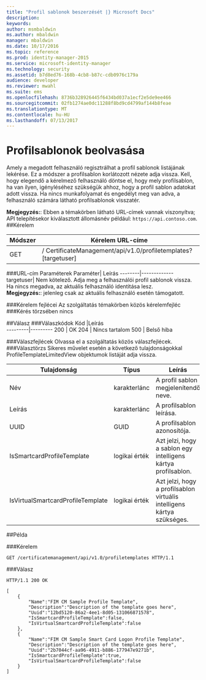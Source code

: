 ```yaml
---
title: "Profil sablonok beszerzését |} Microsoft Docs"
description: 
keywords: 
author: msmbaldwin
ms.author: mbaldwin
manager: mbaldwin
ms.date: 10/17/2016
ms.topic: reference
ms.prod: identity-manager-2015
ms.service: microsoft-identity-manager
ms.technology: security
ms.assetid: b7d8ed76-168b-4cb8-b87c-cdb0976c179a
audience: developer
ms.reviewer: mwahl
ms.suite: ems
ms.openlocfilehash: 8736b328926445f6434bd037a1ecf2e5de9ee466
ms.sourcegitcommit: 02fb1274ae0dc11288f8bd9cd4799af144b8feae
ms.translationtype: MT
ms.contentlocale: hu-HU
ms.lasthandoff: 07/13/2017
---
```

# <a name="get-profile-templates"></a>Profilsablonok beolvasása
Amely a megadott felhasználó regisztrálhat a profil sablonok listájának lekérése. Ez a módszer a profilsablon korlátozott nézete adja vissza. Kell, hogy elegendő a kérelmező felhasználó döntse el, hogy mely profilsablon, ha van ilyen, igényléséhez szükségük ahhoz, hogy a profil sablon adatokat adott vissza. Ha nincs munkafolyamat és engedélyt meg van adva, a felhasználó számára látható profilsablonok visszatér.

**Megjegyzés:**: Ebben a témakörben látható URL-címek vannak viszonyítva; API telepítésekor kiválasztott állomásnév például: `https://api.contoso.com`.
##<a name="request"></a>Kérelem


Módszer  |Kérelem URL-címe  
---------|---------
GET     |/ CertificateManagement/api/v1.0/profiletemplates? \[targetuser\] 

###<a name="url-parameters"></a>URL-cím Paraméterek
Paraméter| Leírás
--------|-------------
targetuser| Nem kötelező. Adja meg a felhasználói profil sablonok vissza. Ha nincs megadva, az aktuális felhasználó identitása lesz. <br/>**Megjegyzés:**: jelenleg csak az aktuális felhasználó esetén támogatott.

###<a name="request-headers"></a>Kérelem fejlécei
Az szolgáltatás témakörben közös kérelemfejléc
###<a name="request-body"></a>Kérés törzsében
nincs

##<a name="response"></a>Válasz
###<a name="response-codes"></a>Válaszkódok
Kód  |Leírás  
---------|---------
200     | OK
204 | Nincs tartalom
500 | Belső hiba

###<a name="response-headers"></a>Válaszfejlécek
Olvassa el a szolgáltatás közös válaszfejlécek.
###<a name="response-body"></a>Választörzs
Sikeres művelet esetén a következő tulajdonságokkal ProfileTemplateLimitedView objektumok listáját adja vissza.

Tulajdonság| Típus| Leírás
--------|-----|--------
Név| karakterlánc| A profil sablon megjelenítendő neve.
Leírás| karakterlánc| A profilsablon leírása.
UUID| GUID| A profilsablon azonosítója.
IsSmartcardProfileTemplate| logikai érték| Azt jelzi, hogy a sablon egy intelligens kártya profilsablon.
IsVirtualSmartcardProfileTemplate| logikai érték| Azt jelzi, hogy a profilsablon virtuális intelligens kártya szükséges.

##<a name="example"></a>Példa

###<a name="request"></a>Kérelem
```
GET /certificatemanagement/api/v1.0/profiletemplates HTTP/1.1
```
###<a name="response"></a>Válasz
```
HTTP/1.1 200 OK

[
    {
        "Name":"FIM CM Sample Profile Template",
        "Description":"Description of the template goes here",
        "Uuid":"12bd5120-86a2-4ee1-8d05-131066871578",
        "IsSmartcardProfileTemplate":false,
        "IsVirtualSmartcardProfileTemplate":false
    },
    {
        "Name":"FIM CM Sample Smart Card Logon Profile Template",
        "Description":"Description of the template goes here",
        "Uuid":"2b7044cf-aa96-4911-b886-177947e9271b",
        "IsSmartcardProfileTemplate":true,
        "IsVirtualSmartcardProfileTemplate":false
    }
]

```       
